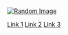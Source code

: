 ### 

[![Random Image](https://readme-multilang.vercel.app/api/getimage)](https://readme-multilang.vercel.app/api/getimage)


[Link 1](https://readme-multilang.vercel.app/api/getimage?choice=1)
[Link 2](https://readme-multilang.vercel.app/api/getimage?choice=2)
[Link 3](https://readme-multilang.vercel.app/api/getimage?choice=3)

<!--
**Anne-Hyeyeon/Anne-Hyeyeon** is a ✨ _special_ ✨ repository because its `README.md` (this file) appears on your GitHub profile.

Here are some ideas to get you started:

- 🔭 I’m currently working on ...
- 🌱 I’m currently learning ...
- 👯 I’m looking to collaborate on ...
- 🤔 I’m looking for help with ...
- 💬 Ask me about ...
- 📫 How to reach me: ...
- 😄 Pronouns: ...
- ⚡ Fun fact: ...
-->
